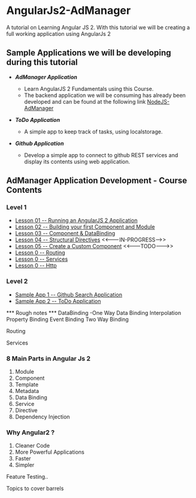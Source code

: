 # AngularJs2-AdManager
A tutorial on Learning Angular JS 2. With this tutorial we will be creating a full working application using AngularJs 2

## Sample Applications we will be developing during this tutorial
- _**AdManager Application**_
   - Learn AngularJS 2 Fundamentals using this Course.
   - The backend application we will be consuming has already been developed and can be found at the following link 
   [NodeJS-AdManager](https://github.com/costaivo/NodeJS-AdManager)

- _**ToDo Application**_
    - A simple app to keep track of tasks, using localstorage. 

- _**Github  Application**_ 
    - Develop a simple app to connect to github REST services and display its contents using web application.



## AdManager Application Development - Course Contents

### Level 1 
- [Lesson 01 -- Running an AngularJS 2 Application](https://github.com/costaivo/AngularJs2-AdManager/tree/Dev/01_QuickStart)
- [Lesson 02 -- Building your first Component and Module](https://github.com/costaivo/AngularJs2-AdManager/tree/Dev/02_AdManager/02_Lesson/Start)
- [Lesson 03 -- Component & DataBinding](https://github.com/costaivo/AngularJs2-AdManager/tree/Dev/02_AdManager/03_Lesson/Start)
- [Lesson 04 -- Structural Directives](https://github.com/costaivo/AngularJs2-AdManager/tree/Dev/02_AdManager/04_Lesson/Start)
<<---IN-PROGRESS-->>
- [Lesson 05 -- Create a Custom Component](https://github.com/costaivo/AngularJs2-AdManager/tree/Dev/02_AdManager/05_Lesson/Start)
<<---TODO--->>
- [Lesson 0 -- Routing](https://github.com/costaivo/AngularJs2-AdManager/tree/Dev/02_AdManager/05_Lesson/Start)
- [Lesson 0 -- Services](https://github.com/costaivo/AngularJs2-AdManager/tree/Dev/02_AdManager/06_Lesson/Start)
- [Lesson 0 -- Http](https://github.com/costaivo/AngularJs2-AdManager/tree/Dev/02_AdManager/07_Lesson/Start)

### Level 2
- [Sample App 1 -- Github Search Application](https://github.com/costaivo/AngularJs2-AdManager/tree/Dev/04_GithubApp)
- [Sample App 2 -- ToDo Application](https://github.com/costaivo/AngularJs2-AdManager/tree/Dev/05_TodoApp)

*** Rough notes *** 
DataBinding
-One Way Data Binding
Interpolation 
Property Binding
Event Binding
Two Way Binding

Routing

Services


### 8 Main Parts in Angular Js 2 

1. Module
2. Component
3. Template
4. Metadata
5. Data Binding
6. Service
7. Directive 
8. Dependency Injection


### Why Angular2 ?
1. Cleaner Code
2. More Powerful Applications
3. Faster 
4. Simpler


Feature Testing..


Topics to cover
barrels
